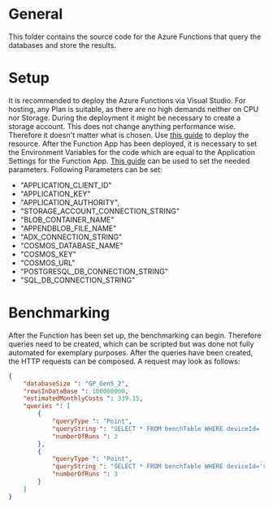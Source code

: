 # General
This folder contains the source code for the Azure Functions that query the databases and store the results.

# Setup
It is recommended to deploy the Azure Functions via Visual Studio. For hosting, any Plan is suitable, as there are no high demands neither on CPU nor Storage. 
During the deployment it might be necessary to create a storage account. This does not change anything performance wise. Therefore it doesn't matter what is chosen.
Use [this guide](https://docs.microsoft.com/en-us/azure/azure-functions/functions-develop-vs?tabs=in-process#publish-to-azure) to deploy the resource. 
After the Function App has been deployed, it is necessary to set the Environment Variables for the code which are equal to the Application Settings for the Function App. 
[This guide](https://docs.microsoft.com/en-us/azure/azure-functions/functions-premium-plan?tabs=portal#available-instance-skus) can be used to set the needed parameters.
Following Parameters can be set:
- "APPLICATION_CLIENT_ID"
- "APPLICATION_KEY"
- "APPLICATION_AUTHORITY",
- "STORAGE_ACCOUNT_CONNECTION_STRING"
- "BLOB_CONTAINER_NAME"
- "APPENDBLOB_FILE_NAME"
- "ADX_CONNECTION_STRING"
- "COSMOS_DATABASE_NAME"
- "COSMOS_KEY"
- "COSMOS_URL"
- "POSTGRESQL_DB_CONNECTION_STRING"
- "SQL_DB_CONNECTION_STRING"


# Benchmarking
After the Function has been set up, the benchmarking can begin. Therefore queries need to be created, which can be scripted but was done not fully automated for exemplary purposes. After the queries have been created, the HTTP requests can be composed.
A request may look as follows: 
```json
{
    "databaseSize ": "GP_Gen5_2",
    "rowsInDataBase ": 100000000,
    "estimatedMonthlyCosts ": 339.15,
    "queries ": [
        {
            "queryType ": "Point",
            "queryString ": "SELECT * FROM benchTable WHERE deviceId= 'sim000773' AND time = '2022-03-07 19:38:46.460'",
            "numberOfRuns ": 3
        },
        {
            "queryType ": "Point",
            "queryString ": "SELECT * FROM benchTable WHERE deviceId='sim002917' AND time = '2022-03-07 19:38:46.477 '",
            "numberOfRuns ": 3
        }
    ]
}
 ```